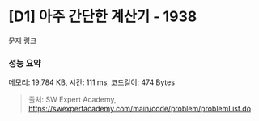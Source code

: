 # [D1] 아주 간단한 계산기 - 1938 

[문제 링크](https://swexpertacademy.com/main/code/problem/problemDetail.do?contestProbId=AV5PjsYKAMIDFAUq) 

### 성능 요약

메모리: 19,784 KB, 시간: 111 ms, 코드길이: 474 Bytes



> 출처: SW Expert Academy, https://swexpertacademy.com/main/code/problem/problemList.do